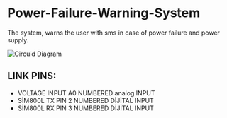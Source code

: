 # Power-Failure-Warning-System
The system, warns the user with sms in case of power failure and power supply.

![Circuid Diagram](https://user-images.githubusercontent.com/75435070/168490034-3d5c0484-cff0-43e7-b541-100af6ba8c3e.png)

## LINK PINS:
* VOLTAGE INPUT A0 NUMBERED analog INPUT
* SİM800L TX PIN 2 NUMBERED DİJİTAL INPUT
* SİM800L RX PIN 3 NUMBERED DİJİTAL INPUT

